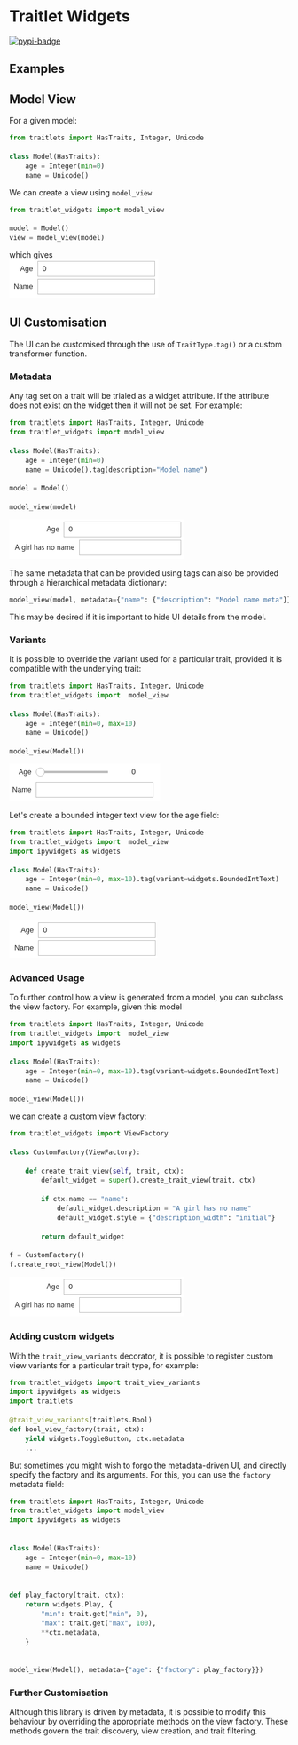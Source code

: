 # Traitlet Widgets
[![pypi-badge][]][pypi] 

[pypi-badge]: https://img.shields.io/pypi/v/traitlet-widgets
[pypi]: https://pypi.org/project/traitlet-widgets

Examples
--------
## Model View
For a given model:
```python
from traitlets import HasTraits, Integer, Unicode

class Model(HasTraits):
    age = Integer(min=0)
    name = Unicode()
```

We can create a view using `model_view`
```python
from traitlet_widgets import model_view

model = Model()
view = model_view(model)
```
which gives  
![Screenshot of result of `model_view`](images/model_view.png)

## UI Customisation
The UI can be customised through the use of `TraitType.tag()` or a custom transformer function.

### Metadata
Any tag set on a trait will be trialed as a widget attribute. If the attribute does not exist on the widget then it will not be set.
For example:
```python
from traitlets import HasTraits, Integer, Unicode
from traitlet_widgets import model_view

class Model(HasTraits):
    age = Integer(min=0)
    name = Unicode().tag(description="Model name")

model = Model()

model_view(model)
```

![Screenshot of result of `model_view`](images/model_view_tag.png)

The same metadata that can be provided using tags can also be provided through a
 hierarchical metadata dictionary:
```python
model_view(model, metadata={"name": {"description": "Model name meta"}})
```
This may be desired if it is important to hide UI details from the model.
 
### Variants

It is possible to override the variant used for a particular trait, provided it is compatible with the underlying trait:
```python
from traitlets import HasTraits, Integer, Unicode
from traitlet_widgets import  model_view

class Model(HasTraits):
    age = Integer(min=0, max=10)
    name = Unicode()

model_view(Model())
```
![Screenshot of result of `model_view`](images/model_view_slider.png)

Let's create a bounded integer text view for the age field:
```python
from traitlets import HasTraits, Integer, Unicode
from traitlet_widgets import  model_view
import ipywidgets as widgets

class Model(HasTraits):
    age = Integer(min=0, max=10).tag(variant=widgets.BoundedIntText)
    name = Unicode()

model_view(Model())
```
![Screenshot of result of `model_view`](images/model_view_bounded.png)


### Advanced Usage
To further control how a view is generated from a model, you can subclass the view
factory. For example, given this model
```python
from traitlets import HasTraits, Integer, Unicode
from traitlet_widgets import  model_view
import ipywidgets as widgets

class Model(HasTraits):
    age = Integer(min=0, max=10).tag(variant=widgets.BoundedIntText)
    name = Unicode()

model_view(Model())
```
we can create a custom view factory:
```python
from traitlet_widgets import ViewFactory

class CustomFactory(ViewFactory):

    def create_trait_view(self, trait, ctx):
        default_widget = super().create_trait_view(trait, ctx)

        if ctx.name == "name":
            default_widget.description = "A girl has no name"
            default_widget.style = {"description_width": "initial"}

        return default_widget

f = CustomFactory()
f.create_root_view(Model())
```

![Screenshot of result of `model_view`](images/model_view_tag.png)

### Adding custom widgets
With the `trait_view_variants` decorator, it is possible to register custom view
variants for a particular trait type, for example:
```python
from traitlet_widgets import trait_view_variants
import ipywidgets as widgets
import traitlets

@trait_view_variants(traitlets.Bool)
def bool_view_factory(trait, ctx):
    yield widgets.ToggleButton, ctx.metadata
    ...
```

But sometimes you might wish to forgo the metadata-driven UI, and directly
specify the factory and its arguments. For this, you can use the `factory` metadata
field:
```python
from traitlets import HasTraits, Integer, Unicode
from traitlet_widgets import model_view
import ipywidgets as widgets


class Model(HasTraits):
    age = Integer(min=0, max=10)
    name = Unicode()


def play_factory(trait, ctx):
    return widgets.Play, {
        "min": trait.get("min", 0),
        "max": trait.get("max", 100),
        **ctx.metadata,
    }


model_view(Model(), metadata={"age": {"factory": play_factory}})

```

### Further Customisation
Although this library is driven by metadata, it is possible to modify this
behaviour by overriding the appropriate methods on the view factory.
These methods govern the trait discovery, view creation, and trait filtering. 
